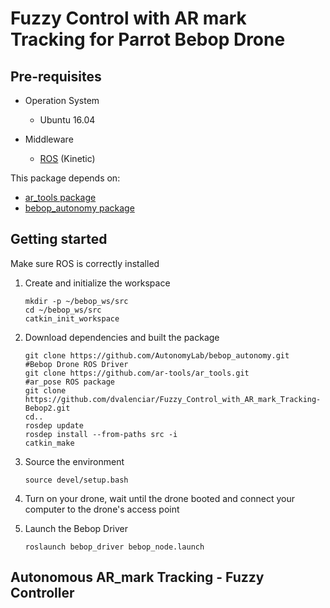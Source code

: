 # Fuzzy Control with AR mark Tracking for Parrot Bebop Drone 

## Pre-requisites
* Operation System
  * Ubuntu 16.04
  
* Middleware 
  * [ROS](http://wiki.ros.org/kinetic/Installation/Ubuntu) (Kinetic)

This package depends on:
* [ar_tools package](http://wiki.ros.org/ar_tools)
* [bebop_autonomy package](https://bebop-autonomy.readthedocs.io/en/latest/index.html)

## Getting started 

Make sure ROS is correctly installed

1. Create and initialize the workspace
  
   ``` 
   mkdir -p ~/bebop_ws/src
   cd ~/bebop_ws/src
   catkin_init_workspace
   ``` 
2. Download dependencies and built the package
   
   ``` 
   git clone https://github.com/AutonomyLab/bebop_autonomy.git                 #Bebop Drone ROS Driver
   git clone https://github.com/ar-tools/ar_tools.git                          #ar_pose ROS package
   git clone https://github.com/dvalenciar/Fuzzy_Control_with_AR_mark_Tracking-Bebop2.git
   cd..
   rosdep update
   rosdep install --from-paths src -i
   catkin_make
   ``` 
   
3. Source the environment
   
   ```
   source devel/setup.bash
   ```
4. Turn on your drone, wait until the drone booted and connect your computer to the drone's access point
 
 
5. Launch the Bebop Driver

   ```
   roslaunch bebop_driver bebop_node.launch
   ```
   
## Autonomous AR_mark Tracking - Fuzzy Controller ##


   
   
